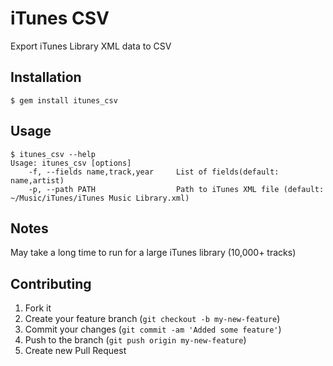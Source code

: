 # iTunes CSV

Export iTunes Library XML data to CSV

## Installation

    $ gem install itunes_csv

## Usage

    $ itunes_csv --help
    Usage: itunes_csv [options]
        -f, --fields name,track,year     List of fields(default: name,artist)
        -p, --path PATH                  Path to iTunes XML file (default: ~/Music/iTunes/iTunes Music Library.xml)

## Notes

May take a long time to run for a large iTunes library (10,000+ tracks)

## Contributing

1. Fork it
2. Create your feature branch (`git checkout -b my-new-feature`)
3. Commit your changes (`git commit -am 'Added some feature'`)
4. Push to the branch (`git push origin my-new-feature`)
5. Create new Pull Request
